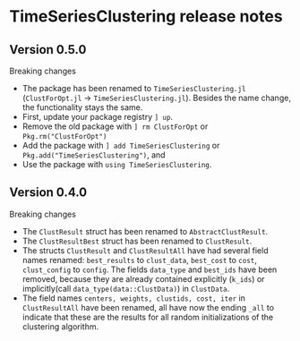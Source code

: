 TimeSeriesClustering release notes
=========================

Version 0.5.0
-------------

Breaking changes

- The package has been renamed to `TimeSeriesClustering.jl` (`ClustForOpt.jl` -> `TimeSeriesClustering.jl`). Besides the name change, the functionality stays the same.
- First, update your package registry `] up`.
- Remove the old package with `] rm ClustForOpt` or `Pkg.rm("ClustForOpt")`
- Add the package with `] add TimeSeriesClustering` or `Pkg.add("TimeSeriesClustering")`, and 
- Use the package with `using TimeSeriesClustering`.

Version 0.4.0
-------------

Breaking changes

- The `ClustResult` struct has been renamed to `AbstractClustResult`.
- The `ClustResultBest` struct has been renamed to `ClustResult`.
- The structs `ClustResult` and `ClustResultAll` have had several field names renamed: `best_results` to `clust_data`, `best_cost` to `cost`, `clust_config` to `config`. The fields `data_type` and `best_ids` have been removed, because they are already contained explicitly (`k_ids`) or implicitly(call `data_type(data::ClustData)`) in `ClustData`.
- The field names `centers, weights, clustids, cost, iter` in `ClustResultAll` have been renamed, all have now the ending `_all` to indicate that these are the results for all random initializations of the clustering algorithm.
